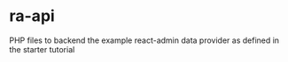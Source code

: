 # ra-api
PHP files to backend the example react-admin data provider as defined in the starter tutorial
